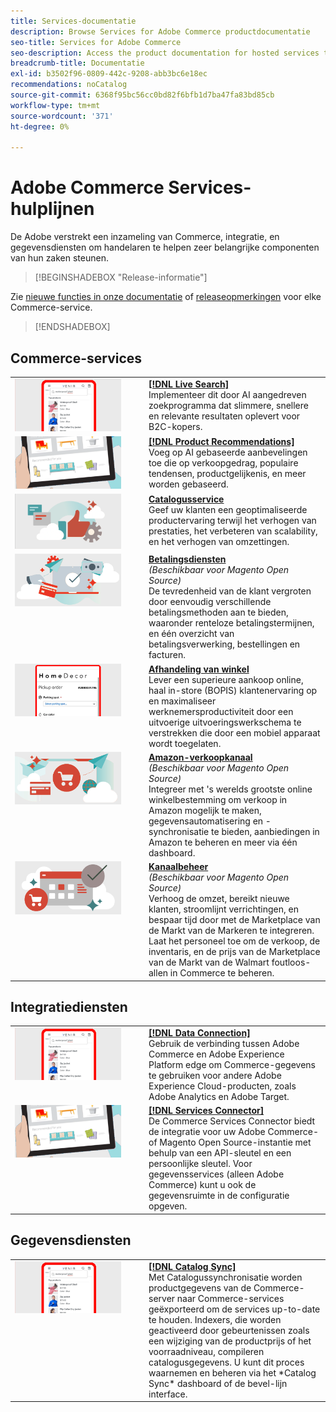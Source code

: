 ```yaml
---
title: Services-documentatie
description: Browse Services for Adobe Commerce productdocumentatie
seo-title: Services for Adobe Commerce
seo-description: Access the product documentation for hosted services that help Adobe Commerce and Magento Open Source merchants support key components of their business.
breadcrumb-title: Documentatie
exl-id: b3502f96-0809-442c-9208-abb3bc6e18ec
recommendations: noCatalog
source-git-commit: 6368f95bc56cc0bd82f6bfb1d7ba47fa83bd85cb
workflow-type: tm+mt
source-wordcount: '371'
ht-degree: 0%

---
```


# Adobe Commerce Services-hulplijnen

De Adobe verstrekt een inzameling van Commerce, integratie, en gegevensdiensten om handelaren te helpen zeer belangrijke componenten van hun zaken steunen.

>[!BEGINSHADEBOX &quot;Release-informatie&quot;]

Zie [nieuwe functies in onze documentatie](whats-new.md) of [releaseopmerkingen](release-notes-all.md) voor elke Commerce-service.

>[!ENDSHADEBOX]

## Commerce-services

<table>
<tr>
  <td valign="top" width="200">
      <img alt="[!DNL Live Search]" src="assets/live-search.png" width="170px"/></td>
   <td valign="top"><a href="https://experienceleague.adobe.com/docs/commerce-merchant-services/live-search/overview.html"><strong>[!DNL Live Search]</strong></a>  
    <div>Implementeer dit door AI aangedreven zoekprogramma dat slimmere, snellere en relevante resultaten oplevert voor B2C-kopers.</div>
  </td>
   </tr>
<tr>
   <td valign="top" width="200">
       <img alt="[!UICONTROL Product Recommendations]" src="assets/product-recs.png" width="170px"/></td>
   <td valign="top">
   <a href="https://experienceleague.adobe.com/docs/commerce-merchant-services/product-recommendations/overview.html"><strong>[!DNL Product Recommendations]</strong></a>
    <div>Voeg op AI gebaseerde aanbevelingen toe die op verkoopgedrag, populaire tendensen, productgelijkenis, en meer worden gebaseerd.</div>
  </td>
   </tr>
<tr>
    <td valign="top" width="200px">
       <img alt="Catalogusservice" src="assets/catalog-service.png" width="170px"></td>
   <td valign="top"><a href="https://experienceleague.adobe.com/docs/commerce-merchant-services/catalog-service/guide-overview.html"> <strong>Catalogusservice</strong></a> <br>
    <div>Geef uw klanten een geoptimaliseerde productervaring terwijl het verhogen van prestaties, het verbeteren van scalability, en het verhogen van omzettingen.</div>
  </td>
   </tr>
<tr>
  <td valign="top" width="200px">
    <img alt="Betalingsdiensten" src="assets/payment-services.png" width="170px"/></td>
   <td valign="top"><a href="https://experienceleague.adobe.com/docs/commerce-merchant-services/payment-services/guide-overview.html"><strong>Betalingsdiensten</strong></a>  <br><em>(Beschikbaar voor Magento Open Source)</em>
    <div>De tevredenheid van de klant vergroten door eenvoudig verschillende betalingsmethoden aan te bieden, waaronder renteloze betalingstermijnen, en één overzicht van betalingsverwerking, bestellingen en facturen.</div>
  </td>
    </tr>
<tr>
    <td valign="top" width="200px">
       <img alt="Afhandeling van winkel" src="assets/store-fulfillment-landing-graphic.png" width="170px"/></td>
   <td valign="top"><a href="https://experienceleague.adobe.com/docs/commerce-merchant-services/store-fulfillment/guide-overview.html"> <strong>Afhandeling van winkel</strong></a></br>
    <div>Lever een superieure aankoop online, haal in-store (BOPIS) klantenervaring op en maximaliseer werknemersproductiviteit door een uitvoerige uitvoeringswerkschema te verstrekken die door een mobiel apparaat wordt toegelaten.</div>
  </td>
   </tr>
<tr>
    <td valign="top" width="200px">
       <img alt="Amazon Sales Channel" src="assets/amazon-channel.png" width="170px"></td>
   <td valign="top"><a href="https://experienceleague.adobe.com/docs/commerce-channels/amazon/guide-overview.html"> <strong>Amazon-verkoopkanaal</strong></a> <br><em>(Beschikbaar voor Magento Open Source)</em>
    <div>Integreer met 's werelds grootste online winkelbestemming om verkoop in Amazon mogelijk te maken, gegevensautomatisering en -synchronisatie te bieden, aanbiedingen in Amazon te beheren en meer via één dashboard.</div>
  </td>
   </tr>
<tr>
    <td valign="top">
       <img alt="[!DNL Channel Manager]" src="assets/channel-manager.png" width="170px"></td>
   <td valign="top"><a href="https://experienceleague.adobe.com/docs/commerce-channels/channel-manager/guide-overview.html"> <strong>Kanaalbeheer</strong></a> <br><em>(Beschikbaar voor Magento Open Source)</em>
    <div>Verhoog de omzet, bereikt nieuwe klanten, stroomlijnt verrichtingen, en bespaar tijd door met de Marketplace van de Markt van de Markeren te integreren. Laat het personeel toe om de verkoop, de inventaris, en de prijs van de Marketplace van de Markt van de Walmart foutloos-allen in Commerce te beheren.</div>
  </td>
   </tr>
</table>

## Integratiediensten

<table>
<tr>
  <td valign="top" width="200">
      <img alt="[!DNL Data Connection]" src="assets/live-search.png" width="170px"/></td>
   <td valign="top"><a href="https://experienceleague.adobe.com/docs/commerce-merchant-services/data-connection/overview.html"><strong>[!DNL Data Connection]</strong></a>  
    <div>Gebruik de verbinding tussen Adobe Commerce en Adobe Experience Platform edge om Commerce-gegevens te gebruiken voor andere Adobe Experience Cloud-producten, zoals Adobe Analytics en Adobe Target.</div>
  </td>
   </tr>
<tr>
   <td valign="top" width="200">
       <img alt="[!UICONTROL Services Connector]" src="assets/product-recs.png" width="170px"/></td>
   <td valign="top">
   <a href="https://experienceleague.adobe.com/docs/commerce-merchant-services/user-guides/integration-services/saas.html"><strong>[!DNL Services Connector]</strong></a>
    <div>De Commerce Services Connector biedt de integratie voor uw Adobe Commerce- of Magento Open Source-instantie met behulp van een API-sleutel en een persoonlijke sleutel. Voor gegevensservices (alleen Adobe Commerce) kunt u ook de gegevensruimte in de configuratie opgeven.</div>
  </td>
   </tr>
</table>

## Gegevensdiensten

<table>
<tr>
   <td valign="top" width="200">
      <img alt="[!DNL Catalog Sync]" src="assets/live-search.png" width="170px"/></td>
   <td valign="top"><a href="https://experienceleague.adobe.com/docs/commerce-merchant-services/user-guides/data-services/catalog-sync.html"><strong>[!DNL Catalog Sync]</strong></a>  
    <div>Met Catalogussynchronisatie worden productgegevens van de Commerce-server naar Commerce-services geëxporteerd om de services up-to-date te houden. Indexers, die worden geactiveerd door gebeurtenissen zoals een wijziging van de productprijs of het voorraadniveau, compileren catalogusgegevens. U kunt dit proces waarnemen en beheren via het *Catalog Sync* dashboard of de bevel-lijn interface.</div>
  </td>
</tr>
</table>
